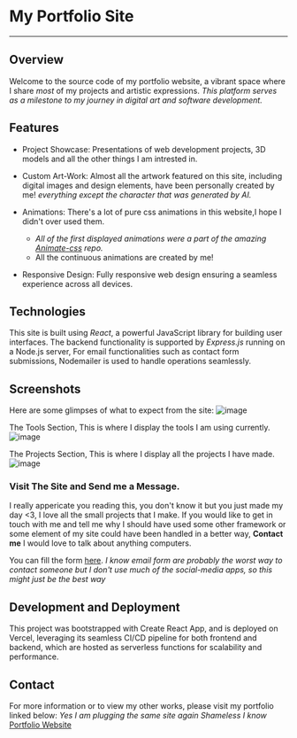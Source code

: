 # My Portfolio Site

---

## Overview

Welcome to the source code of my portfolio website, a vibrant space where I share *most* of my projects and artistic expressions.
*This platform serves as a milestone to my journey in digital art and software development.*

## Features

* Project Showcase: Presentations of web development projects, 3D models and all the other things I am intrested in.

* Custom Art-Work: Almost all the artwork featured on this site, including digital images and design elements, have been personally created by me!  *everything except the character that was generated by AI.*

* Animations: There's a lot of pure css animations in this website,I hope I didn't over used them.
   * *All of the first displayed animations were a part of the amazing [Animate-css](https://github.com/animate-css/animate.css) repo.*
   * All the continuous animations are created by me! 

* Responsive Design: Fully responsive web design ensuring a seamless experience across all devices.

## Technologies

This site is built using *React*, a powerful JavaScript library for building user interfaces. The backend functionality is supported by *Express.js* running on a Node.js server, For email functionalities such as contact form submissions, Nodemailer is used to handle operations seamlessly.

## Screenshots

Here are some glimpses of what to expect from the site:
![image](https://github.com/Exploser/portfolio-website/assets/126280113/13ba229d-9a55-4e29-81ac-dc0e410901c0)

The Tools Section, This is where I display the tools I am using currently.
![image](https://github.com/Exploser/portfolio-website/assets/126280113/25a0253b-3c7f-4ddf-9e0e-30e92a660787)

The Projects Section, This is where I display all the projects I have made.
![image](https://github.com/Exploser/portfolio-website/assets/126280113/fa87abf6-b4e9-4724-9dbf-a74f5d6e2735)

### Visit The Site and Send me a Message.

I really appericate you reading this, you don't know it but you just made my day <3, I love all the small projects that I make. If you would like to get in touch with me and tell me why I should have used some other framework or some element of my site could have been handled in a better way, **Contact me** I would love to talk about anything computers.

You can fill the form [here](https://exploser.info/#connect). *I know email form are probably the worst way to contact someone but I don't use much of the social-media apps, so this might just be the best way*

## Development and Deployment

This project was bootstrapped with Create React App, and is deployed on Vercel, leveraging its seamless CI/CD pipeline for both frontend and backend, which are hosted as serverless functions for scalability and performance.

## Contact

For more information or to view my other works, please visit my portfolio linked below: *Yes I am plugging the same site again* *Shameless I know*
[Portfolio Website](https://exploser.info)

<!--with MongoDB as the database for storing user and post data. -->
